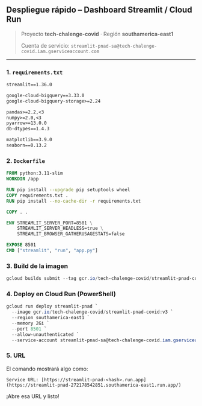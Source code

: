 ## Despliegue rápido – Dashboard Streamlit / Cloud Run

> Proyecto **tech-chalenge-covid** · Región **southamerica‑east1**
>
> Cuenta de servicio: `streamlit-pnad-sa@tech-chalenge-covid.iam.gserviceaccount.com`

---

### 1. `requirements.txt`

```txt
streamlit==1.36.0

google-cloud-bigquery==3.33.0
google-cloud-bigquery-storage>=2.24

pandas>=2.2,<3
numpy>=2.0,<3
pyarrow>=13.0.0
db-dtypes==1.4.3

matplotlib==3.9.0
seaborn==0.13.2
```

### 2. `Dockerfile`

```dockerfile
FROM python:3.11-slim
WORKDIR /app

RUN pip install --upgrade pip setuptools wheel
COPY requirements.txt .
RUN pip install --no-cache-dir -r requirements.txt

COPY . .

ENV STREAMLIT_SERVER_PORT=8501 \
    STREAMLIT_SERVER_HEADLESS=true \
    STREAMLIT_BROWSER_GATHERUSAGESTATS=false

EXPOSE 8501
CMD ["streamlit", "run", "app.py"]
```

### 3. Build de la imagen

```powershell
gcloud builds submit --tag gcr.io/tech-chalenge-covid/streamlit-pnad-covid:v3
```

### 4. Deploy en Cloud Run  (PowerShell)

```powershell
gcloud run deploy streamlit-pnad `
  --image gcr.io/tech-chalenge-covid/streamlit-pnad-covid:v3 `
  --region southamerica-east1 `
  --memory 2Gi `
  --port 8501 `
  --allow-unauthenticated `
  --service-account streamlit-pnad-sa@tech-chalenge-covid.iam.gserviceaccount.com
```

### 5. URL

El comando mostrará algo como:

```
Service URL: [https://streamlit-pnad-<hash>.run.app](https://streamlit-pnad-272178542851.southamerica-east1.run.app/)
```

¡Abre esa URL y listo!
